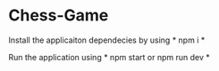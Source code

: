 # Chess-Game

Install the applicaiton dependecies by using * npm i *

Run the application using * npm start or npm run dev *
